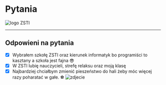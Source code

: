 # Pytania
![logo ZSTI](/logo/logoZSTI_l.jpg)

***
## Odpowieni na pytania
- [x] Wybrałem szkołę ZSTI oraz kierunek informatyk bo programiści to kasztany a szkoła jest fajna :sunglasses:
- [x] W ZSTI lubię nauczycieli, strefę relaksu oraz moją klasę
- [x] Najbardziej chciałbym zmienić pieszeństwo do hali żeby móc więcej razy poharatać w gałe. :soccer:
![zdjecie](/logo/piekarz_paryz.jpg)
